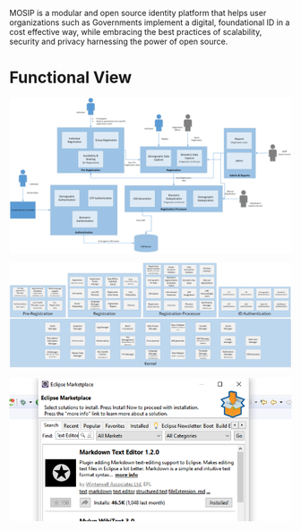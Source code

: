MOSIP is a modular and open source identity platform that helps user organizations such as Governments implement a digital, foundational ID in a cost effective way, while embracing the best practices of scalability, security and privacy harnessing the power of open source.

# Functional View
![Functional view](_images/arch_diagrams/MOSIP_functional_view.png)

![Module view](_images/arch_diagrams/MOSIP_modules_components.png)


![Ecl](_images/ecl_markdown/0_ecl_plugin_markdown_editor.png)